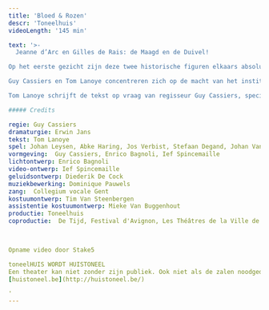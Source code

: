 ```yaml
---
title: 'Bloed & Rozen'
descr: 'Toneelhuis'
videoLength: '145 min'

text: '>-
  Jeanne d’Arc en Gilles de Rais: de Maagd en de Duivel!                

Op het eerste gezicht zijn deze twee historische figuren elkaars absolute tegenpool. Het eenvoudige Franse boerenmeisje Jeanne d’Arc sterft na enkele spectaculaire overwinningen op Engeland als heks op de brandstapel. De rijke en adellijke Gilles de Rais, die aan haar zijde vocht, geeft zich na haar dood over aan magie, moord en seksuele excessen en sterft op de brandstapel als een boetvaardige zondaar.

Guy Cassiers en Tom Lanoye concentreren zich op de macht van het instituut Kerk. Brandend actueel.

Tom Lanoye schrijft de tekst op vraag van regisseur Guy Cassiers, speciaal voor het Festival van Avignon. Het stuk wordt er na de première in Antwerpen opgevoerd in de Cour d'Honneur du Palais des Papes.

##### Credits

regie: Guy Cassiers  
dramaturgie: Erwin Jans  
tekst: Tom Lanoye  
spel: Johan Leysen, Abke Haring, Jos Verbist, Stefaan Degand, Johan Van Assche, Katelijne Damen, Han Kerckhoffs  
vormgeving:  Guy Cassiers, Enrico Bagnoli, Ief Spincemaille  
lichtontwerp: Enrico Bagnoli  
video-ontwerp: Ief Spincemaille  
geluidsontwerp: Diederik De Cock  
muziekbewerking: Dominique Pauwels  
zang:  Collegium vocale Gent  
kostuumontwerp: Tim Van Steenbergen  
assistentie kostuumontwerp: Mieke Van Buggenhout  
productie: Toneelhuis  
coproductie:  De Tijd, Festival d'Avignon, Les Théâtres de la Ville de Luxembourg, deSingel Internationale Kunstcampus, Collegium vocale Gent                                    

‍

Opname video door Stake5  

toneelHUIS WORDT HUISTONEEL  
Een theater kan niet zonder zijn publiek. Ook niet als de zalen noodgedwongen leeg staan. Daarom zoeken de Toneelhuismakers u op vanuit hun schuiloorden. Ze spinnen vanuit hun huizen lange, onzichtbare draden tot bij u, met verhalen, gedichten, gedachten en beelden. Zo wordt Toneelhuis voor even Huistoneel. Geniet ervan!  
[huistoneel.be](http://huistoneel.be/)

‍'
---
```

